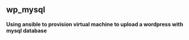 ## wp_mysql
**Using ansible to provision virtual machine to upload a wordpress with mysql database**
